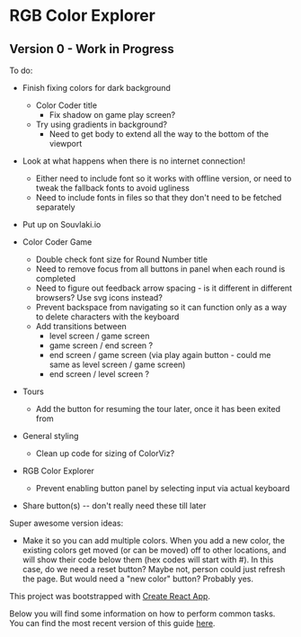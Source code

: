 # RGB Color Explorer

## Version 0 - Work in Progress

To do:

* Finish fixing colors for dark background
  * Color Coder title
    * Fix shadow on game play screen?
  * Try using gradients in background?
    * Need to get body to extend all the way to the bottom of the viewport


* Look at what happens when there is no internet connection!
  * Either need to include font so it works with offline version, or need to tweak the fallback fonts to avoid ugliness
  * Need to include fonts in files so that they don't need to be fetched separately

* Put up on Souvlaki.io

* Color Coder Game
  * Double check font size for Round Number title
  * Need to remove focus from all buttons in panel when each round is completed
  * Need to figure out feedback arrow spacing - is it different in different browsers? Use svg icons instead?
  * Prevent backspace from navigating so it can function only as a way to delete characters with the keyboard
  * Add transitions between
    * level screen / game screen
    * game screen / end screen ?
    * end screen / game screen (via play again button - could me same as level screen / game screen)
    * end screen / level screen ?

* Tours
  * Add the button for resuming the tour later, once it has been exited from

* General styling
  * Clean up code for sizing of ColorViz?

* RGB Color Explorer
  * Prevent enabling button panel by selecting input via actual keyboard

* Share button(s) -- don't really need these till later


Super awesome version ideas:
* Make it so you can add multiple colors. When you add a new color, the existing colors get moved (or can be moved) off to other locations, and will show their code below them (hex codes will start with #). In this case, do we need a reset button? Maybe not, person could just refresh the page. But would need a "new color" button? Probably yes.

This project was bootstrapped with [Create React App](https://github.com/facebookincubator/create-react-app).

Below you will find some information on how to perform common tasks.<br>
You can find the most recent version of this guide [here](https://github.com/facebookincubator/create-react-app/blob/master/packages/react-scripts/template/README.md).
